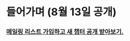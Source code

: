 # 들어가며 \(8월 13일 공개\)

### [메일링 리스트 가입하고 새 챕터 공개 받아보기.](https://mailchi.mp/413644e9615c/ts-for-jsdev)

